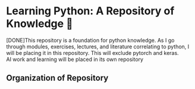 # Learning Python: A Repository of Knowledge :turtle:
[DONE]This repository is a foundation for python knowledge. As I go through modules, exercises, lectures, and literature correlating to python, I will be placing it in this repository. This will exclude pytorch and keras.
<br />
AI work and learning will be placed in its own repository

## Organization of Repository
